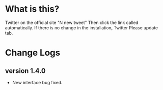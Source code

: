 # What is this?
Twitter on the official site "N new tweet" Then click the link called automatically.
If there is no change in the installation, Twitter Please update tab.

# Change Logs
## version 1.4.0
- New interface bug fixed.
